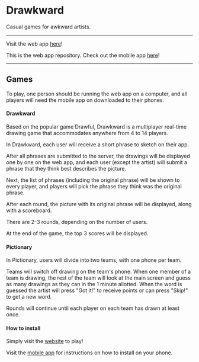 # Drawkward <br>
Casual games for awkward artists.

---

Visit the web app [here](http://drawkward.herokuapp.com/)!

This is the web app repository. Check out the mobile app [here](https://github.com/cvglass/capstonenative)!

---

## Games

To play, one person should be running the web app on a computer, and all players will need the mobile app on downloaded to their phones.

#### Drawkward

Based on the popular game Drawful, Drawkward is a multiplayer real-time drawing game that accommodates anywhere from 4 to 14 players.

In Drawkward, each user will receive a short phrase to sketch on their app. <br>

After all phrases are submitted to the server, the drawings will be displayed one by one on the web app, and each user (except the artist) will submit a phrase that they think best describes the picture. <br>

Next, the list of phrases (including the original phrase) will be shown to every player, and players will pick the phrase they think was the original phrase.

After each round, the picture with its original phrase will be displayed, along with a scoreboard.

There are 2-3 rounds, depending on the number of users.

At the end of the game, the top 3 scores will be displayed.


#### Pictionary

In Pictionary, users will divide into two teams, with one phone per team.

Teams will switch off drawing on the team's phone. When one member of a team is drawing, the rest of the team will look at the main screen and guess as many drawings as they can in the 1 minute allotted.
When the word is guessed the artist will press "Got it!" to receive points or can press "Skip!" to get a new word.

Rounds will continue until each player on each team has drawn at least once.

#### How to install
Simply visit the [website](http://drawkward.herokuapp.com/) to play!

Visit the [mobile app](https://github.com/cvglass/capstonenative) for instructions on how to install on your phone.
